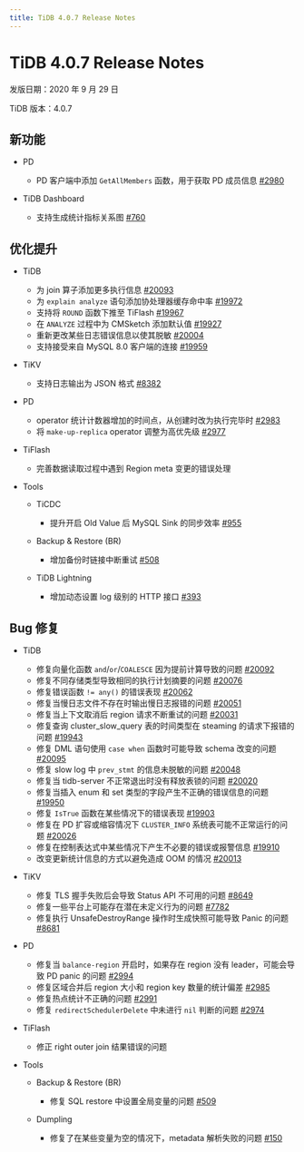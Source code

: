 ```yaml
---
title: TiDB 4.0.7 Release Notes
---
```


# TiDB 4.0.7 Release Notes

发版日期：2020 年 9 月 29 日

TiDB 版本：4.0.7

## 新功能

+ PD

    - PD 客户端中添加 `GetAllMembers` 函数，用于获取 PD 成员信息 [#2980](https://github.com/pingcap/pd/pull/2980)

+ TiDB Dashboard

    - 支持生成统计指标关系图 [#760](https://github.com/pingcap-incubator/tidb-dashboard/pull/760)

## 优化提升

+ TiDB

    - 为 join 算子添加更多执行信息 [#20093](https://github.com/pingcap/tidb/pull/20093)
    - 为 `explain analyze` 语句添加协处理器缓存命中率 [#19972](https://github.com/pingcap/tidb/pull/19972)
    - 支持将 `ROUND` 函数下推至 TiFlash [#19967](https://github.com/pingcap/tidb/pull/19967)
    - 在 `ANALYZE` 过程中为 CMSketch 添加默认值 [#19927](https://github.com/pingcap/tidb/pull/19927)
    - 重新更改某些日志错误信息以使其脱敏 [#20004](https://github.com/pingcap/tidb/pull/20004)
    - 支持接受来自 MySQL 8.0 客户端的连接 [#19959](https://github.com/pingcap/tidb/pull/19959)

+ TiKV

    - 支持日志输出为 JSON 格式 [#8382](https://github.com/tikv/tikv/pull/8382)

+ PD

    - operator 统计计数器增加的时间点，从创建时改为执行完毕时 [#2983](https://github.com/pingcap/pd/pull/2983)
    - 将 `make-up-replica` operator 调整为高优先级 [#2977](https://github.com/pingcap/pd/pull/2977)

+ TiFlash

    - 完善数据读取过程中遇到 Region meta 变更的错误处理

+ Tools

    + TiCDC

        - 提升开启 Old Value 后 MySQL Sink 的同步效率 [#955](https://github.com/pingcap/ticdc/pull/955)

    + Backup & Restore (BR)

        - 增加备份时链接中断重试 [#508](https://github.com/pingcap/br/pull/508)

    + TiDB Lightning

        - 增加动态设置 log 级别的 HTTP 接口 [#393](https://github.com/pingcap/tidb-lightning/pull/393)

## Bug 修复

+ TiDB

    - 修复向量化函数 `and`/`or`/`COALESCE` 因为提前计算导致的问题 [#20092](https://github.com/pingcap/tidb/pull/20092)
    - 修复不同存储类型导致相同的执行计划摘要的问题 [#20076](https://github.com/pingcap/tidb/pull/20076)
    - 修复错误函数 `!= any()` 的错误表现 [#20062](https://github.com/pingcap/tidb/pull/20062)
    - 修复当慢日志文件不存在时输出慢日志报错的问题 [#20051](https://github.com/pingcap/tidb/pull/20051)
    - 修复当上下文取消后 region 请求不断重试的问题 [#20031](https://github.com/pingcap/tidb/pull/20031)
    - 修复查询 cluster_slow_query 表的时间类型在 steaming 的请求下报错的问题 [#19943](https://github.com/pingcap/tidb/pull/19943)
    - 修复 DML 语句使用 `case when` 函数时可能导致 schema 改变的问题 [#20095](https://github.com/pingcap/tidb/pull/20095)
    - 修复 slow log 中 `prev_stmt` 的信息未脱敏的问题 [#20048](https://github.com/pingcap/tidb/pull/20048)
    - 修复当 tidb-server 不正常退出时没有释放表锁的问题 [#20020](https://github.com/pingcap/tidb/pull/20020)
    - 修复当插入 enum 和 set 类型的字段产生不正确的错误信息的问题 [#19950](https://github.com/pingcap/tidb/pull/19950)
    - 修复 `IsTrue` 函数在某些情况下的错误表现 [#19903](https://github.com/pingcap/tidb/pull/19903)
    - 修复在 PD 扩容或缩容情况下 `CLUSTER_INFO` 系统表可能不正常运行的问题 [#20026](https://github.com/pingcap/tidb/pull/20026)
    - 修复在控制表达式中某些情况下产生不必要的错误或报警信息 [#19910](https://github.com/pingcap/tidb/pull/19910)
    - 改变更新统计信息的方式以避免造成 OOM 的情况 [#20013](https://github.com/pingcap/tidb/pull/20013)

+ TiKV

    - 修复 TLS 握手失败后会导致 Status API 不可用的问题 [#8649](https://github.com/tikv/tikv/pull/8649)
    - 修复一些平台上可能存在潜在未定义行为的问题 [#7782](https://github.com/tikv/tikv/pull/7782)
    - 修复执行 UnsafeDestroyRange 操作时生成快照可能导致 Panic 的问题 [#8681](https://github.com/tikv/tikv/pull/8681)

+ PD

    - 修复当 `balance-region` 开启时，如果存在 region 没有 leader，可能会导致 PD panic 的问题 [#2994](https://github.com/pingcap/pd/pull/2994)
    - 修复区域合并后 region 大小和 region key 数量的统计偏差 [#2985](https://github.com/pingcap/pd/pull/2985)
    - 修复热点统计不正确的问题 [#2991](https://github.com/pingcap/pd/pull/2991)
    - 修复 `redirectSchedulerDelete` 中未进行 `nil` 判断的问题  [#2974](https://github.com/pingcap/pd/pull/2974)

+ TiFlash

    - 修正 right outer join 结果错误的问题

+ Tools

    + Backup & Restore (BR)

        - 修复 SQL restore 中设置全局变量的问题 [#509](https://github.com/pingcap/br/pull/509)

    + Dumpling

        - 修复了在某些变量为空的情况下，metadata 解析失败的问题 [#150](https://github.com/pingcap/dumpling/pull/150)
